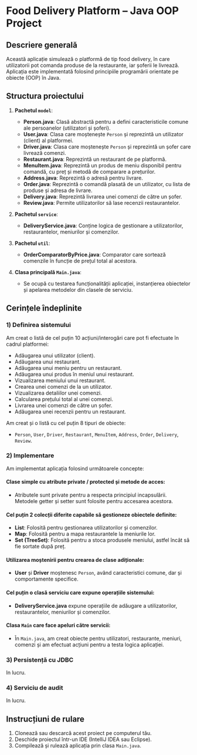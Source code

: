 
# Food Delivery Platform – Java OOP Project

## Descriere generală

Această aplicație simulează o platformă de tip food delivery, în care utilizatorii pot comanda produse de la restaurante, iar șoferii le livrează. Aplicația este implementată folosind principiile programării orientate pe obiecte (OOP) în Java.

## Structura proiectului

1. **Pachetul `model`**:
    - **Person.java**: Clasă abstractă pentru a defini caracteristicile comune ale persoanelor (utilizatori și șoferi).
    - **User.java**: Clasa care moștenește `Person` și reprezintă un utilizator (client) al platformei.
    - **Driver.java**: Clasa care moștenește `Person` și reprezintă un șofer care livrează comenzi.
    - **Restaurant.java**: Reprezintă un restaurant de pe platformă.
    - **MenuItem.java**: Reprezintă un produs de meniu disponibil pentru comandă, cu preț și metodă de comparare a prețurilor.
    - **Address.java**: Reprezintă o adresă pentru livrare.
    - **Order.java**: Reprezintă o comandă plasată de un utilizator, cu lista de produse și adresa de livrare.
    - **Delivery.java**: Reprezintă livrarea unei comenzi de către un șofer.
    - **Review.java**: Permite utilizatorilor să lase recenzii restaurantelor.

2. **Pachetul `service`**:
    - **DeliveryService.java**: Conține logica de gestionare a utilizatorilor, restaurantelor, meniurilor și comenzilor.

3. **Pachetul `util`**:
    - **OrderComparatorByPrice.java**: Comparator care sortează comenzile în funcție de prețul total al acestora.

4. **Clasa principală `Main.java`**: 
    - Se ocupă cu testarea funcționalității aplicației, instanțierea obiectelor și apelarea metodelor din clasele de serviciu.

## Cerințele îndeplinite

### 1) Definirea sistemului
Am creat o listă de cel puțin 10 acțiuni/interogări care pot fi efectuate în cadrul platformei:
   - Adăugarea unui utilizator (client).
   - Adăugarea unui restaurant.
   - Adăugarea unui meniu pentru un restaurant.
   - Adăugarea unui produs în meniul unui restaurant.
   - Vizualizarea meniului unui restaurant.
   - Crearea unei comenzi de la un utilizator.
   - Vizualizarea detaliilor unei comenzi.
   - Calcularea prețului total al unei comenzi.
   - Livrarea unei comenzi de către un șofer.
   - Adăugarea unei recenzii pentru un restaurant.

Am creat și o listă cu cel puțin 8 tipuri de obiecte:
   - `Person`, `User`, `Driver`, `Restaurant`, `MenuItem`, `Address`, `Order`, `Delivery`, `Review`.

### 2) Implementare
Am implementat aplicația folosind următoarele concepte:

#### Clase simple cu atribute private / protected și metode de acces:
   - Atributele sunt private pentru a respecta principiul incapsulării. Metodele getter și setter sunt folosite pentru accesarea acestora.

#### Cel puțin 2 colecții diferite capabile să gestioneze obiectele definite:
   - **List**: Folosită pentru gestionarea utilizatorilor și comenzilor.
   - **Map**: Folosită pentru a mapa restaurantele la meniurile lor.
   - **Set (TreeSet)**: Folosită pentru a stoca produsele meniului, astfel încât să fie sortate după preț.

#### Utilizarea moștenirii pentru crearea de clase adiționale:
   - **User** și **Driver** moștenesc `Person`, având caracteristici comune, dar și comportamente specifice.

#### Cel puțin o clasă serviciu care expune operațiile sistemului:
   - **DeliveryService.java** expune operațiile de adăugare a utilizatorilor, restaurantelor, meniurilor și comenzilor.

#### Clasa `Main` care face apeluri către servicii:
   - În `Main.java`, am creat obiecte pentru utilizatori, restaurante, meniuri, comenzi și am efectuat acțiuni pentru a testa logica aplicației.

### 3) Persistență cu JDBC
In lucru.

### 4) Serviciu de audit
In lucru.

## Instrucțiuni de rulare

1. Clonează sau descarcă acest proiect pe computerul tău.
2. Deschide proiectul într-un IDE (IntelliJ IDEA sau Eclipse).
3. Compilează și rulează aplicația prin clasa `Main.java`.

